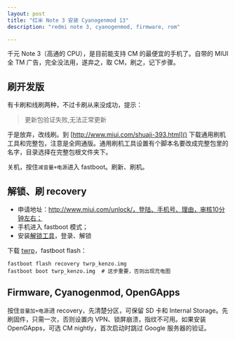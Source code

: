 ```yaml
---
layout: post
title: "红米 Note 3 安装 Cyanogenmod 13"
description: "redmi note 3, cyanogenmod, firmware, rom"

---
```


千元 Note 3（高通的 CPU），是目前能支持 CM 的最便宜的手机了。自带的 MIUI 全 TM 广告，完全没法用，遂弃之，取 CM，刷之，记下步骤。

## 刷开发版

有卡刷和线刷两种，不过卡刷从来没成功，提示：

> 更新包验证失败,无法正常更新

于是放弃，改线刷。到 [http://www.miui.com/shuaji-393.html]() 下载通用刷机工具和完整包，注意是全网通版。通用刷机工具设置有个脚本名要改成完整包里的名字，目录选择在完整包根文件夹下。

关机，按住`减音量+电源`进入 fastboot。刷新、刷机。


## 解锁、刷 recovery

- 申请地址：http://www.miui.com/unlock/，登陆、手机号、理由，审核10分钟左右；
- 手机进入 fastboot 模式；
- 安装[解锁工具](http://www.miui.com/unlock/done.html)，登录、解锁

下载 [twrp](https://twrp.me/)，fastboot flash：

    fastboot flash recovery twrp_kenzo.img
    fastboot boot twrp_kenzo.img  # 这步重要，否则出现充电图

## Firmware, Cyanogenmod, OpenGApps

按住`音量加+电源`进 recovery，先清楚分区，可保留 SD 卡和 Internal Storage。先刷固件，只需一次，否则设置内 VPN、锁屏崩溃，指纹不可用。如果安装 OpenGApps，可选 CM nightly，首次启动时跳过 Google 服务器的验证。